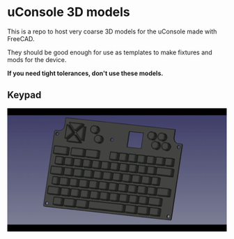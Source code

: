 # uConsole 3D models

This is a repo to host very coarse 3D models for the uConsole made with FreeCAD.

They should be good enough for use as templates to make fixtures and mods for the device. 

**If you need tight tolerances, don't use these models.**

## Keypad

![Keypad](media/models/keypad.gif)
